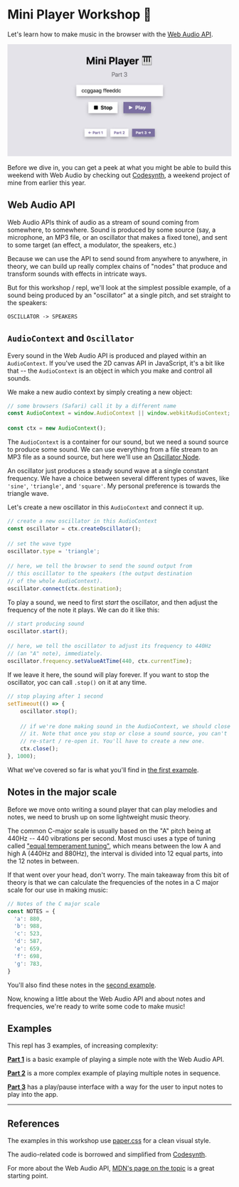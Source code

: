 # Mini Player Workshop 🎹

Let's learn how to make music in the browser with the [Web Audio API](https://developer.mozilla.org/en-US/docs/Web/API/Web_Audio_API).

![Screenshot](screenshot.jpg)

Before we dive in, you can get a peek at what you might be able to build this weekend with Web Audio by checking out [Codesynth](https://codesynth.surge.sh), a weekend project of mine from earlier this year.

## Web Audio API

Web Audio APIs think of audio as a stream of sound coming from somewhere, to somewhere. Sound is produced by some source (say, a microphone, an MP3 file, or an oscillator that makes a fixed tone), and sent to some target (an effect, a modulator, the speakers, etc.)

Because we can use the API to send sound from anywhere to anywhere, in theory, we can build up really complex chains of "nodes" that produce and transform sounds with effects in intricate ways.

But for this workshop / repl, we'll look at the simplest possible example, of a sound being produced by an "oscillator" at a single pitch, and set straight to the speakers:

```
OSCILLATOR -> SPEAKERS
```

## `AudioContext` and `Oscillator`

Every sound in the Web Audio API is produced and played within an `AudioContext`. If you've used the 2D canvas API in JavaScript, it's a bit like that -- the `AudioContext` is an object in which you make and control all sounds.

We make a new audio context by simply creating a new object:

```js
// some browsers (Safari) call it by a different name
const AudioContext = window.AudioContext || window.webkitAudioContext;

const ctx = new AudioContext();
```

The `AudioContext` is a container for our sound, but we need a sound source to produce some sound. We can use everything from a file stream to an MP3 file as a sound source, but here we'll use an [Oscillator Node](https://developer.mozilla.org/en-US/docs/Web/API/OscillatorNode).

An oscillator just produces a steady sound wave at a single constant frequency. We have a choice between several different types of waves, like `'sine'`, `'triangle'`, and `'square'`. My personal preference is towards the triangle wave.

Let's create a new oscillator in this `AudioContext` and connect it up.

```js
// create a new oscillator in this AudioContext
const oscillator = ctx.createOscillator();

// set the wave type
oscillator.type = 'triangle';

// here, we tell the browser to send the sound output from
// this oscillator to the speakers (the output destination
// of the whole AudioContext).
oscillator.connect(ctx.destination);
```

To play a sound, we need to first _start_ the oscillator, and then adjust the frequency of the note it plays. We can do it like this:

```js
// start producing sound
oscillator.start();

// here, we tell the oscillator to adjust its frequency to 440Hz
// (an "A" note), immediately.
oscillator.frequency.setValueAtTime(440, ctx.currentTime);
```

If we leave it here, the sound will play forever. If you want to stop the oscillator, yoc can call `.stop()` on it at any time.

```js
// stop playing after 1 second
setTimeout(() => {
    oscillator.stop();

    // if we're done making sound in the AudioContext, we should close
    // it. Note that once you stop or close a sound source, you can't
    // re-start / re-open it. You'll have to create a new one.
    ctx.close();
}, 1000);
```

What we've covered so far is what you'll find in [the first example](https://web-audio-workshop--thesephist.repl.co/basic.html).

## Notes in the major scale

Before we move onto writing a sound player that can play melodies and notes, we need to brush up on some lightweight music theory.

The common C-major scale is usually based on the "A" pitch being at 440Hz -- 440 vibrations per second. Most musci uses a type of tuning called ["equal temperament tuning"](https://en.wikipedia.org/wiki/Equal_temperament), which means between the low A and high A (440Hz and 880Hz), the interval is divided into 12 equal parts, into the 12 notes in between.

If that went over your head, don't worry. The main takeaway from this bit of theory is that we can calculate the frequencies of the notes in a C major scale for our use in making music:

```js
// Notes of the C major scale
const NOTES = {
  'a': 880,
  'b': 988,
  'c': 523,
  'd': 587,
  'e': 659,
  'f': 698,
  'g': 783,
}
```

You'll also find these notes in the [second example](https://repl.it/@thesephist/web-audio-workshop#js/intro.js).

Now, knowing a little about the Web Audio API and about notes and frequencies, we're ready to write some code to make music!

## Examples

This repl has 3 examples, of increasing complexity:

[**Part 1**](https://web-audio-workshop--thesephist.repl.co/basic.html) is a basic example of playing a simple note with the Web Audio API.

[**Part 2**](https://web-audio-workshop--thesephist.repl.co/intro.html) is a more complex example of playing multiple notes in sequence.

[**Part 3**](https://web-audio-workshop--thesephist.repl.co) has a play/pause interface with a way for the user to input notes to play into the app.

---

## References

The examples in this workshop use [paper.css](https://thesephist.github.io/paper.css/) for a clean visual style.

The audio-related code is borrowed and simplified from [Codesynth](https://github.com/thesephist/codesynth).

For more about the Web Audio API, [MDN's page on the topic](https://developer.mozilla.org/en-US/docs/Web/API/Web_Audio_API) is a great starting point.